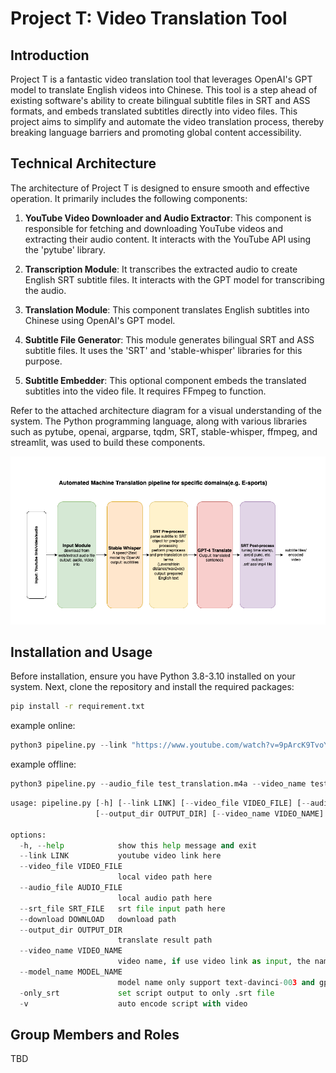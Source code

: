 # Project T: Video Translation Tool

## Introduction

Project T is a fantastic video translation tool that leverages OpenAI's GPT model to translate English videos into Chinese. This tool is a step ahead of existing software's ability to create bilingual subtitle files in SRT and ASS formats, and embeds translated subtitles directly into video files. This project aims to simplify and automate the video translation process, thereby breaking language barriers and promoting global content accessibility.

## Technical Architecture

The architecture of Project T is designed to ensure smooth and effective operation. It primarily includes the following components:

1. **YouTube Video Downloader and Audio Extractor**: This component is responsible for fetching and downloading YouTube videos and extracting their audio content. It interacts with the YouTube API using the 'pytube' library.

2. **Transcription Module**: It transcribes the extracted audio to create English SRT subtitle files. It interacts with the GPT model for transcribing the audio.

3. **Translation Module**: This component translates English subtitles into Chinese using OpenAI's GPT model.

4. **Subtitle File Generator**: This module generates bilingual SRT and ASS subtitle files. It uses the 'SRT' and 'stable-whisper' libraries for this purpose.

5. **Subtitle Embedder**: This optional component embeds the translated subtitles into the video file. It requires FFmpeg to function.

Refer to the attached architecture diagram for a visual understanding of the system. The Python programming language, along with various libraries such as pytube, openai, argparse, tqdm, SRT, stable-whisper, ffmpeg, and streamlit, was used to build these components.

![alt text](doc/23371683049607_.pic.jpg "LYC")

## Installation and Usage

Before installation, ensure you have Python 3.8-3.10 installed on your system. Next, clone the repository and install the required packages:

``` bash
pip install -r requirement.txt
```

example online:

``` python
python3 pipeline.py --link "https://www.youtube.com/watch?v=9pArcK9TvoY" 
```

example offline:

``` python
python3 pipeline.py --audio_file test_translation.m4a --video_name test_translation
```

``` python
usage: pipeline.py [-h] [--link LINK] [--video_file VIDEO_FILE] [--audio_file AUDIO_FILE] [--srt_file SRT_FILE] [--download DOWNLOAD]
                   [--output_dir OUTPUT_DIR] [--video_name VIDEO_NAME] [--model_name MODEL_NAME] [-only_srt] [-v]

options:
  -h, --help            show this help message and exit
  --link LINK           youtube video link here
  --video_file VIDEO_FILE
                        local video path here
  --audio_file AUDIO_FILE
                        local audio path here
  --srt_file SRT_FILE   srt file input path here
  --download DOWNLOAD   download path
  --output_dir OUTPUT_DIR
                        translate result path
  --video_name VIDEO_NAME
                        video name, if use video link as input, the name will auto-filled by youtube video name
  --model_name MODEL_NAME
                        model name only support text-davinci-003 and gpt-3.5-turbo
  -only_srt             set script output to only .srt file
  -v                    auto encode script with video
```

## Group Members and Roles

TBD
